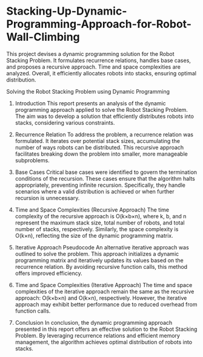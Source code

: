 # Stacking-Up-Dynamic-Programming-Approach-for-Robot-Wall-Climbing
 This project devises a dynamic programming solution for the Robot Stacking Problem. It formulates recurrence relations, handles base cases, and proposes a recursive approach. Time and space complexities are analyzed. Overall, it efficiently allocates robots into stacks, ensuring optimal distribution.

Solving the Robot Stacking Problem using Dynamic Programming
1. Introduction
This report presents an analysis of the dynamic programming approach applied to solve the Robot Stacking Problem. The aim was to develop a solution that efficiently distributes robots into stacks, considering various constraints.

2. Recurrence Relation
To address the problem, a recurrence relation was formulated. It iterates over potential stack sizes, accumulating the number of ways robots can be distributed. This recursive approach facilitates breaking down the problem into smaller, more manageable subproblems.

3. Base Cases
Critical base cases were identified to govern the termination conditions of the recursion. These cases ensure that the algorithm halts appropriately, preventing infinite recursion. Specifically, they handle scenarios where a valid distribution is achieved or when further recursion is unnecessary.

4. Time and Space Complexities (Recursive Approach)
The time complexity of the recursive approach is O(k×b×n), where k, b, and n represent the maximum stack size, total number of robots, and total number of stacks, respectively. Similarly, the space complexity is O(k×n), reflecting the size of the dynamic programming matrix.

5. Iterative Approach Pseudocode
An alternative iterative approach was outlined to solve the problem. This approach initializes a dynamic programming matrix and iteratively updates its values based on the recurrence relation. By avoiding recursive function calls, this method offers improved efficiency.

6. Time and Space Complexities (Iterative Approach)
The time and space complexities of the iterative approach remain the same as the recursive approach: O(k×b×n) and O(k×n), respectively. However, the iterative approach may exhibit better performance due to reduced overhead from function calls.

7. Conclusion
In conclusion, the dynamic programming approach presented in this report offers an effective solution to the Robot Stacking Problem. By leveraging recurrence relations and efficient memory management, the algorithm achieves optimal distribution of robots into stacks.
